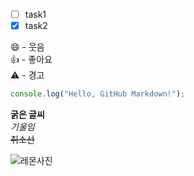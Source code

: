 
- [ ] task1
- [x] task2  

:smile: - 웃음  
:thumbsup: - 좋아요  
:warning: - 경고  

``` javascript
console.log("Hello, GitHub Markdown!");
```  


**굵은 글씨**  
*기울임*  
~~취소선~~  

![레몬사진](https://newswave25.com/wp-content/uploads/2021/12/Screenshot-2021-12-08-113111.png)


